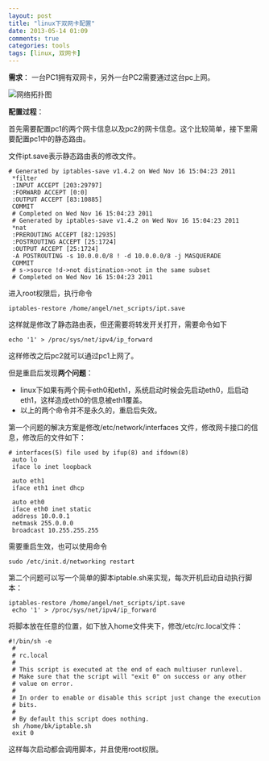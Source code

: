 ```yaml
---
layout: post
title: "linux下双网卡配置"
date: 2013-05-14 01:09
comments: true
categories: tools
tags: [linux, 双网卡]
---
```


**需求**： 一台PC1拥有双网卡，另外一台PC2需要通过这台pc上网。

<img src="http://images.cnblogs.com/cnblogs_com/billowkiller/447098/r_ac345982b2b7d0a207325429cbef76094a369a8e.jpg" alt="网络拓扑图"/>

**配置过程**：

首先需要配置pc1的两个网卡信息以及pc2的网卡信息。这个比较简单，接下里需要配置pc1中的静态路由。

文件ipt.save表示静态路由表的修改文件。

    # Generated by iptables-save v1.4.2 on Wed Nov 16 15:04:23 2011
     *filter
     :INPUT ACCEPT [203:29797]
     :FORWARD ACCEPT [0:0]
     :OUTPUT ACCEPT [83:10885]
     COMMIT
     # Completed on Wed Nov 16 15:04:23 2011
     # Generated by iptables-save v1.4.2 on Wed Nov 16 15:04:23 2011
     *nat
     :PREROUTING ACCEPT [82:12935]
     :POSTROUTING ACCEPT [25:1724]
     :OUTPUT ACCEPT [25:1724]
     -A POSTROUTING -s 10.0.0.0/8 ! -d 10.0.0.0/8 -j MASQUERADE 
     COMMIT
     # s->source !d->not distination->not in the same subset
     # Completed on Wed Nov 16 15:04:23 2011

进入root权限后，执行命令

    iptables-restore /home/angel/net_scripts/ipt.save

这样就是修改了静态路由表，但还需要将转发开关打开，需要命令如下

    echo '1' > /proc/sys/net/ipv4/ip_forward

这样修改之后pc2就可以通过pc1上网了。
<!--more-->
但是重启后发现**两个问题**：

-   linux下如果有两个网卡eth0和eth1，系统启动时候会先启动eth0，后启动eth1，这样造成eth0的信息被eth1覆盖。
-   以上的两个命令并不是永久的，重启后失效。

第一个问题的解决方案是修改/etc/network/interfaces
文件，修改网卡接口的信息，修改后的文件如下：

    # interfaces(5) file used by ifup(8) and ifdown(8)
     auto lo
     iface lo inet loopback
     
     auto eth1
     iface eth1 inet dhcp
     
     auto eth0
     iface eth0 inet static
     address 10.0.0.1
     netmask 255.0.0.0
     broadcast 10.255.255.255

需要重启生效，也可以使用命令

    sudo /etc/init.d/networking restart

第二个问题可以写一个简单的脚本iptable.sh来实现，每次开机启动自动执行脚本：

    iptables-restore /home/angel/net_scripts/ipt.save
     echo '1' > /proc/sys/net/ipv4/ip_forward

将脚本放在任意的位置，如下放入home文件夹下，修改/etc/rc.local文件：

    #!/bin/sh -e
     #
     # rc.local
     #
     # This script is executed at the end of each multiuser runlevel.
     # Make sure that the script will "exit 0" on success or any other
     # value on error.
     #
     # In order to enable or disable this script just change the execution
     # bits.
     #
     # By default this script does nothing.
     sh /home/bk/iptable.sh
     exit 0

这样每次启动都会调用脚本，并且使用root权限。
